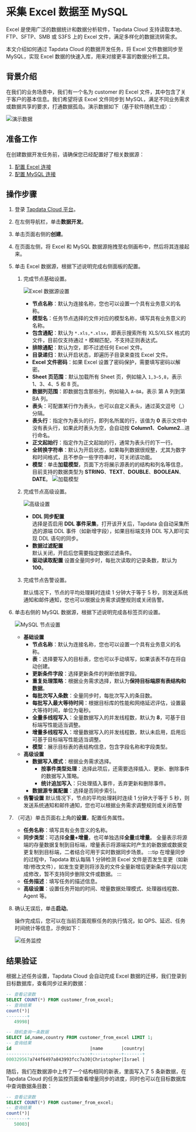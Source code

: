 # 采集 Excel 数据至 MySQL

Excel 是使用广泛的数据统计和数据分析软件，Tapdata Cloud 支持读取本地、FTP、SFTP、SMB 或 S3FS 上的 Excel 文件，满足多样化的数据流转需求。

本文介绍如何通过 Tapdata Cloud 的数据开发任务，将 Excel 文件数据同步至 MySQL，实现 Excel 数据的快速入库，用来对接更丰富的数据分析工具。

## 背景介绍

在我们的业务场景中，我们有一个名为 customer 的 Excel 文件，其中包含了关于客户的基本信息。我们希望将该 Excel 文件同步到 MySQL，满足不同业务需求或数据共享的要求，打通数据孤岛。演示数据如下（基于软件随机生成）：

![演示数据](../../images/excel_data_sample.png)



## 准备工作

在创建数据开发任务前，请确保您已经配置好了相关数据源：

1. [配置 Excel 连接](../../user-guide/connect-database/beta/connect-excel.md)
2. [配置 MySQL 连接](../../user-guide/connect-database/certified/connect-mysql.md)

## 操作步骤

1. 登录 [Tapdata Cloud 平台](https://cloud.tapdata.net/console/v3/)。

2. 在左侧导航栏，单击**数据开发**。

3. 单击页面右侧的**创建**。

4. 在页面左侧，将 Excel 和 MySQL 数据源拖拽至右侧画布中，然后将其连接起来。

5. 单击 Excel 数据源，根据下述说明完成右侧面板的配置。

   1. 完成节点基础设置。

      ![Excel 数据源设置](../../images/data_develop_excel.png)
      * **节点名称**：默认为连接名称，您也可以设置一个具有业务意义的名称。
      * **模型名**：任务节点选择的文件对应的模型名称，填写具有业务意义的名称。
      * **包含通配**：默认为 `*.xls,*.xlsx`，即表示搜索所有 XLS/XLSX 格式的文件，目前仅支持通过 `*` 模糊匹配，不支持正则表达式。
      * **排除通配**：默认为空，即不过滤任何 Excel 文件。
      * **目录递归**：默认开启状态，即遍历子目录来查找 Excel 文件。
      * **Excel 文件密码**：如果 Excel 设置了密码保护，需要填写密码以解密。
      * **Sheet 页范围**：默认加载所有 Sheet 页，例如输入 `1,3~5,8`，表示 1、3、4、5 和 8 页。
      * **数据列范围**：即数据包含那些列，例如输入 `A~BA`，表示 第 A 列到第 BA 列。
      * **表头**：可配置某行作为表头，也可以自定义表头，通过英文逗号（,）分隔。
      * **表头行**：指定作为表头的行，即列名所属的行，该值为 **0** 表示文件中没有表头行，如果此时表头为空，会自动按 **Column1**、**Column2**...进行命名。
      * **正文起始行**：指定作为正文起始的行，通常为表头行的下一行。
      * **全转换字符串**：默认为开启状态，如果每列数据很规整，尤其为数字和时间格式，且不参杂一些字符串时，可关闭该功能。
      * **模型**：单击**加载模型**，页面下方将展示源表的的结构和列名等信息，目前支持的数据类型为 **STRING**、**TEXT**、**DOUBLE**、**BOOLEAN**、**DATE**。
        ![加载模型](../../images/load_excel_schema.png)

   2. 完成节点高级设置。

      ![高级设置](../../images/data_develop_excel_advanced_settings.png)

      * **DDL 同步配置**      
        选择是否启用 **DDL 事件采集**，打开该开关后，Tapdata 会自动采集所选的源端 DDL 事件（如新增字段），如果目标端支持 DDL 写入即可实现 DDL 语句的同步。      
      * **数据过滤配置**      
        默认关闭，开启后您需要指定数据过滤条件。      
      * **驱动读取配置**
        设置全量同步时，每批次读取的记录条数，默认为 **100**。    
      
   3. 完成节点告警设置。

      默认情况下，节点的平均处理耗时连续 1 分钟大于等于 5 秒，则发送系统通知和邮件通知，您也可以根据业务需求调整规则或关闭告警。

6. 单击右侧的 MySQL 数据源，根据下述说明完成各标签页的设置。

   ![MySQL 节点设置](../../images/data_develop_mysql_target.png)

   - **基础设置**
     - **节点名称**：默认为连接名称，您也可以设置一个具有业务意义的名称。
     - **表**：选择要写入的目标表，您也可以手动填写，如果该表不存在将自动创建。
     - **更新条件字段**：选择更新条件的判断依据字段。
     - **重复处理策略**：根据业务需求选择，默认为**保持目标端原有表结构和数据**。 
     - **每批次写入条数**：全量同步时，每批次写入的条目数。     
     - **每批写入最大等待时间**：根据目标库的性能和网络延迟评估，设置最大等待时间，单位为毫秒。   
     - **全量多线程写入**：全量数据写入的并发线程数，默认为 **8**，可基于目标端写性能适当调整。     
     - **增量多线程写入**：增量数据写入的并发线程数，默认未启用，启用后可基于目标端写性能适当调整。 
     - **模型**：展示目标表的表结构信息，包含字段名称和字段类型。   
   - **高级设置**
     - **数据写入模式**：根据业务需求选择。
       * **按事件类型处理**：选择此项后，还需要选择插入、更新、删除事件的数据写入策略。
       * **统计追加写入**：只处理插入事件，丢弃更新和删除事件。
     - **数据源专属配置**：选择是否同步索引。
   - **告警设置** 
     默认情况下，节点的平均处理耗时连续 1 分钟大于等于 5 秒，则发送系统通知和邮件通知，您也可以根据业务需求调整规则或关闭告警

8. （可选）单击页面右上角的**设置**，配置任务属性。
   - **任务名称**：填写具有业务意义的名称。
   - **同步类型**：可选择**全量+增量**，也可单独选择**全量**或**增量**。 全量表示将源端的存量数据复制到目标端，增量表示将源端实时产生的新数据或数据变更复制到目标端，二者结合可用于实时数据同步场景。
     :::tip
     在增量同步的过程中，Tapdata 默认每隔 1 分钟检测 Excel 文件是否发生变更（如新增/修改文件），如发生变更则将涉及的文件全量新增后更新条件字段以完成修改，暂不支持同步删除文件或数据。
     :::
   - **任务描述**：填写任务的描述信息。
   - **高级设置**：设置任务开始的时间、增量数据处理模式、处理器线程数、Agent 等。

9. 确认无误后，单击**启动**。

   操作完成后，您可以在当前页面观察任务的执行情况，如 QPS、延迟、任务时间统计等信息，示例如下：

   ![任务监控](../../images/data_develop_excel_result.png)



## 结果验证

根据上述任务设置，Tapdata Cloud 会自动完成 Excel 数据的迁移，我们登录到目标数据库，查看同步过来的数据：

```sql
-- 查看记录数
SELECT COUNT(*) FROM customer_from_excel;
-- 查询结果
count(*)|
--------+
   49998|

-- 随机查询一条数据
SELECT id,name,country FROM customer_from_excel LIMIT 1;
-- 查询结果
id                              |name       |country|
--------------------------------+-----------+-------+
000329567a744f6497a843993fcc7a30|Christopher|Israel |
```

随后，我们在数据源中上传了一个结构相同的新表，里面写入了 5 条新数据，在 Tapdata Cloud 的任务监控页面查看增量同步的进度，同时也可以在目标数据库中查询数据条目数：

```sql
-- 查看记录数
SELECT COUNT(*) FROM customer_from_excel;
-- 查询结果
count(*)|
--------+
   50003|
```

